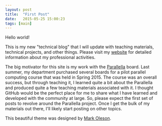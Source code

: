 ```yaml
---
layout: post
title:  "First Post"
date:   2015-05-25 15:00:23
tags: [main]
---
```

Hello world!

This is my new "technical blog" that I will update with teaching materials, 
technical projects, and other things. Please visit my [website][website]
for detailed information about my professional activities. 
 
The big motivator for this site is my work with the [Parallella][parallella] board. Last 
summer, my department purchased several boards for a pilot parallel computing 
course that was held in Spring 2015. The course was an overall success, but 
through teaching it, I learned quite a bit about the Parallella and produced
quite a few teaching materials associated with it. I thought GitHub would be 
the perfect place for me to share what I have learned and developed with the 
community at large. So, please expect the first set of posts to revolve 
around the Parallella project. Once I get the bulk of my materials out there, 
I'll likely start posting on other topics.

This beautiful theme was designed by [Mark Oleson](http://olesenm.github.io/). 
 
[parallella]:      https://www.parallella.org/
[website]:   http://suzannejmatthews.com/


